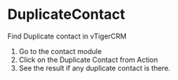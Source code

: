 # DuplicateContact
Find Duplicate contact in vTigerCRM
1. Go to the contact module
2. Click on the Duplicate Contact from Action
3. See the result if any duplicate contact is there.
